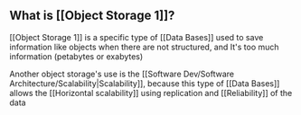 ## What is [[Object Storage 1]]?

[[Object Storage 1]] is a specific type of [[Data Bases]] used to save information like objects when there are not structured, and It's too much information (petabytes or exabytes)

Another object storage's use is the [[Software Dev/Software Architecture/Scalability|Scalability]], because this type of [[Data Bases]] allows the [[Horizontal scalability]] using replication and [[Reliability]] of the data
